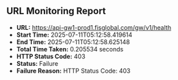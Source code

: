 ## URL Monitoring Report

- **URL:** https://api-gw1-prod1.fisglobal.com/gw/v1/health
- **Start Time:** 2025-07-11T05:12:58.419614
- **End Time:** 2025-07-11T05:12:58.625148
- **Total Time Taken:** 0.205534 seconds
- **HTTP Status Code:** 403
- **Status:** Failure
- **Failure Reason:** HTTP Status Code: 403
